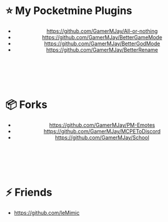 # :star: My Pocketmine Plugins
<div align="center">
  
- https://github.com/GamerMJay/All-or-nothing
- https://github.com/GamerMJay/BetterGameMode
- https://github.com/GamerMJay/BetterGodMode
- https://github.com/GamerMJay/BetterRename
  
</div>
  
<br><br><br><br>
  
# :package: Forks
<div align="center">
  
 - https://github.com/GamerMJay/PM-Emotes
 - https://github.com/GamerMJay/MCPEToDiscord
 - https://github.com/GamerMJay/School
 
</div>
  
<br><br><br><br>
  
# :zap: Friends
<!--START_SECTION:activity-->
- https://github.com/leMimic
<!--END_SECTION:activity-->
